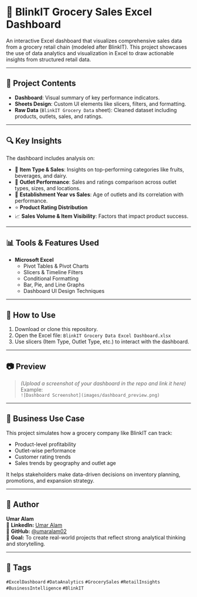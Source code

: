 # 🛒 BlinkIT Grocery Sales Excel Dashboard

An interactive Excel dashboard that visualizes comprehensive sales data from a grocery retail chain (modeled after BlinkIT). This project showcases the use of data analytics and visualization in Excel to draw actionable insights from structured retail data.

---

## 📁 Project Contents

- **Dashboard**: Visual summary of key performance indicators.
- **Sheets Design**: Custom UI elements like slicers, filters, and formatting.
- **Raw Data** (`BlinkIT Grocery Data` sheet): Cleaned dataset including products, outlets, sales, and ratings.

---

## 🔍 Key Insights

The dashboard includes analysis on:

- 🧃 **Item Type & Sales**: Insights on top-performing categories like fruits, beverages, and dairy.
- 🏬 **Outlet Performance**: Sales and ratings comparison across outlet types, sizes, and locations.
- 📅 **Establishment Year vs Sales**: Age of outlets and its correlation with performance.
- ⭐ **Product Rating Distribution**
- 📈 **Sales Volume & Item Visibility**: Factors that impact product success.

---

## 📊 Tools & Features Used

- **Microsoft Excel**
  - Pivot Tables & Pivot Charts
  - Slicers & Timeline Filters
  - Conditional Formatting
  - Bar, Pie, and Line Graphs
  - Dashboard UI Design Techniques

---

## 🚀 How to Use

1. Download or clone this repository.
2. Open the Excel file: `BlinkIT Grocery Data Excel Dashboard.xlsx`
3. Use slicers (Item Type, Outlet Type, etc.) to interact with the dashboard.

---

## 📷 Preview

> *(Upload a screenshot of your dashboard in the repo and link it here)*  
> Example:  
> `![Dashboard Screenshot](images/dashboard_preview.png)`

---

## 💼 Business Use Case

This project simulates how a grocery company like BlinkIT can track:
- Product-level profitability
- Outlet-wise performance
- Customer rating trends
- Sales trends by geography and outlet age

It helps stakeholders make data-driven decisions on inventory planning, promotions, and expansion strategy.

---

## 👤 Author

**Umar Alam**  
🔗 **LinkedIn:** [Umar Alam](https://www.linkedin.com/in/umar-alam-918320275)  
💼 **GitHub:** [@umaralam02](https://github.com/umaralam02)  
🧠 **Goal:** To create real-world projects that reflect strong analytical thinking and storytelling.


---

## 📌 Tags

`#ExcelDashboard` `#DataAnalytics` `#GrocerySales` `#RetailInsights` `#BusinessIntelligence` `#BlinkIT`


